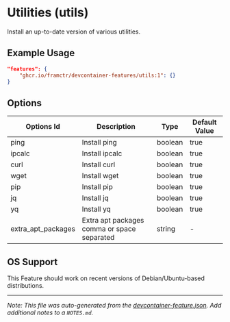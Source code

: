 
# Utilities (utils)

Install an up-to-date version of various utilities.

## Example Usage

```json
"features": {
    "ghcr.io/framctr/devcontainer-features/utils:1": {}
}
```

## Options

| Options Id | Description | Type | Default Value |
|-----|-----|-----|-----|
| ping | Install ping | boolean | true |
| ipcalc | Install ipcalc | boolean | true |
| curl | Install curl | boolean | true |
| wget | Install wget | boolean | true |
| pip | Install pip | boolean | true |
| jq | Install jq | boolean | true |
| yq | Install yq | boolean | true |
| extra_apt_packages | Extra apt packages comma or space separated | string | - |



## OS Support

This Feature should work on recent versions of Debian/Ubuntu-based distributions.


---

_Note: This file was auto-generated from the [devcontainer-feature.json](https://github.com/framctr/devcontainer-features/blob/main/src/utils/devcontainer-feature.json).  Add additional notes to a `NOTES.md`._
